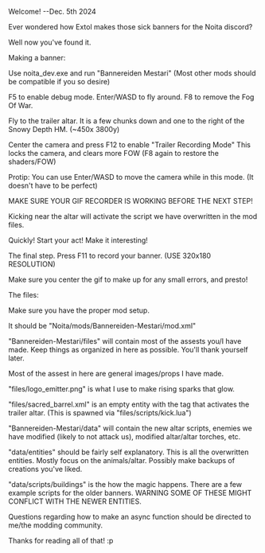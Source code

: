 Welcome! --Dec. 5th 2024

Ever wondered how Extol makes those sick banners for the Noita discord?

Well now you've found it.



Making a banner:

Use noita_dev.exe and run "Bannereiden Mestari" (Most other mods should be compatible if you so desire)

F5 to enable debug mode. Enter/WASD to fly around. F8 to remove the Fog Of War.

Fly to the trailer altar. It is a few chunks down and one to the right of the Snowy Depth HM. (~450x 3800y)

Center the camera and press F12 to enable "Trailer Recording Mode" This locks the camera, and clears more FOW (F8 again to restore the shaders/FOW)

Protip: You can use Enter/WASD to move the camera while in this mode. (It doesn't have to be perfect)

MAKE SURE YOUR GIF RECORDER IS WORKING BEFORE THE NEXT STEP!

Kicking near the altar will activate the script we have overwritten in the mod files.

Quickly! Start your act! Make it interesting!

The final step. Press F11 to record your banner. (USE 320x180 RESOLUTION)

Make sure you center the gif to make up for any small errors, and presto!

The files:

Make sure you have the proper mod setup.

It should be "Noita/mods/Bannereiden-Mestari/mod.xml"

"Bannereiden-Mestari/files" will contain most of the assests you/I have made. Keep things as organized in here as possible. You'll thank yourself later.

Most of the assest in here are general images/props I have made.

"files/logo_emitter.png" is what I use to make rising sparks that glow. 

"files/sacred_barrel.xml" is an empty entity with the tag that activates the trailer altar. (This is spawned via "files/scripts/kick.lua")



"Bannereiden-Mestari/data" will contain the new altar scripts, enemies we have modified (likely to not attack us), modified altar/altar torches, etc.

"data/entities" should be fairly self explanatory. This is all the overwritten entities. Mostly focus on the animals/altar. Possibly make backups of creations you've liked.

"data/scripts/buildings" is the how the magic happens. There are a few example scripts for the older banners. WARNING SOME OF THESE MIGHT CONFLICT WITH THE NEWER ENTITIES.

Questions regarding how to make an async function should be directed to me/the modding community.

Thanks for reading all of that!
:p
